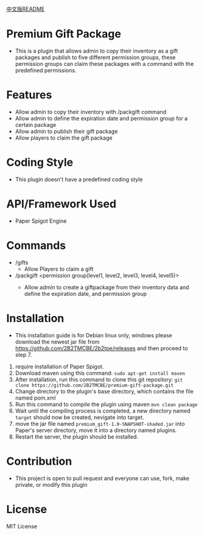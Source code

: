 [中文版README](https://github.com/2B2TMCBE/premium-gift-package/blob/main/readme-zh.md)

# Premium Gift Package
- This is a plugin that allows admin to copy their inventory as a gift packages and publish to five different permission groups, these permission groups can claim these packages with a command with the predefined permissions.
# Features
- Allow admin to copy their inventory with /packgift command
- Allow admin to define the expiration date and permission group for a certain package
- Allow admin to publish their gift package
- Allow players to claim the gift package
# Coding Style
- This plugin doesn't have a predefined coding style
# API/Framework Used
- Paper Spigot Engine
# Commands
- /gifts 
  - Allow Players to claim a gift
- /packgift <expiration in hours> <permission group(level1, level2, level3, level4, level5)>
  - Allow admin to create a giftpackage from their inventory data and define the expiration date, and permission group
# Installation
- This installation guide is for Debian linux only, windows please download the newest jar file from https://github.com/2B2TMCBE/2b2tpe/releases and then proceed to step 7.

1. require installation of Paper Spigot.
2. Download maven using this command:
```sudo apt-get install maven```
3. After installation, run this command to clone this git repository:
```git clone https://github.com/2B2TMCBE/premium-gift-package.git```
4. Change directory to the plugin's base directory, which contains the file named pom.xml
5. Run this command to compile the plugin using maven
```mvn clean package```
6. Wait until the compiling process is completed, a new directory named `target` should now be created, nevigate into target.
7. move the jar file named `premium_gift-1.0-SNAPSHOT-shaded.jar` into Paper's server directory, move it into a directory named plugins.
8. Restart the server, the plugin should be installed.
# Contribution
- This project is open to pull request and everyone can use, fork, make private, or modify this plugin
# License
MIT License
